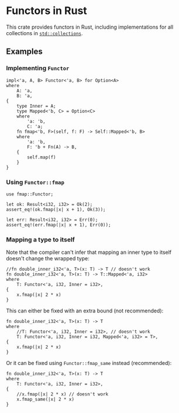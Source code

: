# Functors in Rust

This crate provides functors in Rust, including
implementations for all collections in
[`std::collections`](https://doc.rust-lang.org/std/collections/).

## Examples

### Implementing `Functor`

```
impl<'a, A, B> Functor<'a, B> for Option<A>
where
    A: 'a,
    B: 'a,
{
    type Inner = A;
    type Mapped<'b, C> = Option<C>
    where
        'a: 'b,
        C: 'a;
    fn fmap<'b, F>(self, f: F) -> Self::Mapped<'b, B>
    where
        'a: 'b,
        F: 'b + Fn(A) -> B,
    {
        self.map(f)
    }
}
```

### Using `Functor::fmap`

```
use fmap::Functor;

let ok: Result<i32, i32> = Ok(2);
assert_eq!(ok.fmap(|x| x + 1), Ok(3));

let err: Result<i32, i32> = Err(0);
assert_eq!(err.fmap(|x| x + 1), Err(0));
```

### Mapping a type to itself

Note that the compiler can't infer that mapping an inner type to itself doesn't
change the wrapped type:

```
//fn double_inner_i32<'a, T>(x: T) -> T // doesn't work
fn double_inner_i32<'a, T>(x: T) -> T::Mapped<'a, i32>
where
    T: Functor<'a, i32, Inner = i32>,
{
    x.fmap(|x| 2 * x)
}
```

This can either be fixed with an extra bound (not recommended):

```
fn double_inner_i32<'a, T>(x: T) -> T
where
    //T: Functor<'a, i32, Inner = i32>, // doesn't work
    T: Functor<'a, i32, Inner = i32, Mapped<'a, i32> = T>,
{
    x.fmap(|x| 2 * x)
}
```

Or it can be fixed using `Functor::fmap_same` instead (recommended):

```
fn double_inner_i32<'a, T>(x: T) -> T
where
    T: Functor<'a, i32, Inner = i32>,
{
    //x.fmap(|x| 2 * x) // doesn't work
    x.fmap_same(|x| 2 * x)
}
```
